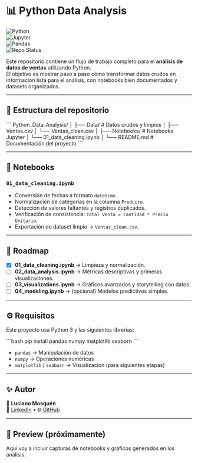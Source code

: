 # 📊 Python Data Analysis

![Python](https://img.shields.io/badge/Python-3.9%2B-blue?logo=python)  
![Jupyter](https://img.shields.io/badge/Jupyter-Notebook-orange?logo=jupyter)  
![Pandas](https://img.shields.io/badge/Library-Pandas-green?logo=pandas)  
![Repo Status](https://img.shields.io/badge/Status-En%20Progreso-yellow)  

Este repositorio contiene un flujo de trabajo completo para el **análisis de datos de ventas** utilizando Python.  
El objetivo es mostrar paso a paso cómo transformar datos crudos en información lista para el análisis, con notebooks bien documentados y datasets organizados.  

---

## 📂 Estructura del repositorio

\`\`\`
Python_Data_Analysis/
│
├── Data/                  # Datos crudos y limpios
│   ├── Ventas.csv
│   └── Ventas_clean.csv
│
├── Notebooks/             # Notebooks Jupyter
│   └── 01_data_cleaning.ipynb
│
└── README.md              # Documentación del proyecto
\`\`\`

---

## 📓 Notebooks

### `01_data_cleaning.ipynb`
- Conversión de fechas a formato `datetime`.  
- Normalización de categorías en la columna `Producto`.  
- Detección de valores faltantes y registros duplicados.  
- Verificación de consistencia: `Total Venta = Cantidad * Precio Unitario`.  
- Exportación de dataset limpio → `Ventas_clean.csv`.  

---

## 🚀 Roadmap

- [x] **01_data_cleaning.ipynb** → Limpieza y normalización.  
- [ ] **02_data_analysis.ipynb** → Métricas descriptivas y primeras visualizaciones.  
- [ ] **03_visualizations.ipynb** → Gráficos avanzados y storytelling con datos.  
- [ ] **04_modeling.ipynb** → (opcional) Modelos predictivos simples.  

---

## ⚙️ Requisitos

Este proyecto usa Python 3 y las siguientes librerías:  

\`\`\`bash
pip install pandas numpy matplotlib seaborn
\`\`\`

- `pandas` → Manipulación de datos  
- `numpy` → Operaciones numéricas  
- `matplotlib` / `seaborn` → Visualización (para siguientes etapas)  

---

## ✨ Autor

👤 **Luciano Mosquén**  
📎 [LinkedIn](https://www.linkedin.com/in/lucianomosquen) • 🌐 [GitHub](https://github.com/lucianomosquen)

---

## 📸 Preview (próximamente)

Aquí voy a incluir capturas de notebooks y gráficos generados en los análisis.  


